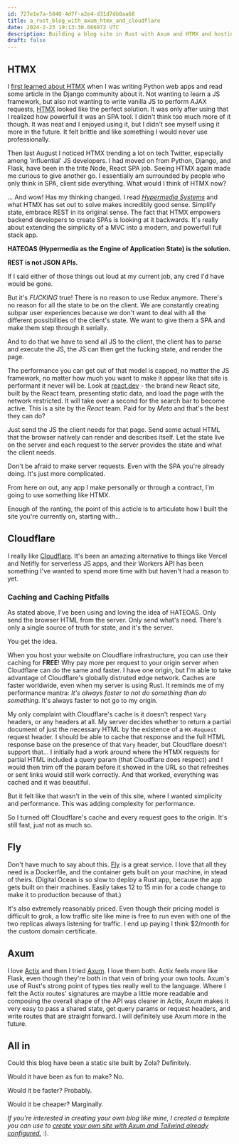 ```yaml
---
id: 727e1e7a-5840-4d7f-a2e4-d31d7db0aa68
title: a_rust_blog_with_axum_htmx_and_cloudflare
date: 2024-2-23 19:13:30.666072 UTC
description: Building a blog site in Rust with Axum and HTMX and hosting it on Fly.io and Cloudflare.
draft: false
---
```


## HTMX
I [first learned about HTMX](/bl0g/a_solo_engineer_dreams_an_mvc) when I was writing Python web apps 
and read some article in the Django community about it. Not wanting to learn a JS framework, but also not wanting
to write vanilla JS to perform AJAX requests, [HTMX](https://htmx.org) looked like the perfect solution. It was only after using 
that I realized how powerfull it was an SPA tool. I didn't think too much more of it though. It was neat and 
I enjoyed using it, but I didn't see myself using it more in the future. It felt brittle and like something I would never
use professionally.

Then last August I noticed HTMX trending a lot on tech Twitter, especially among 'influential' JS developers. I had moved on from 
Python, Django, and Flask, have been in the trite Node, React SPA job. Seeing HTMX again made me curious to give another go. I essentially
am surrounded by people who only think in SPA, client side everything. What would I think of HTMX now?

... And wow! Has my thinking changed. I read [_Hypermedia Systems_](https://hypermedia.systems) and what HTMX has set out to solve
makes incredibly good sense. Simplify state, embrace REST in its original sense. The fact that HTMX empowers backend developers to create
SPAs is looking at it backwards. It's really about extending the simplicity of a MVC into a modern, and powerfull full stack app.

__HATEOAS (**H**ypermedia **a**s **t**he **E**ngine **o**f **A**pplication **S**tate) is the solution.__

__REST is not JSON APIs.__

If I said either of those things out loud at my current job, any cred I'd have would be gone. 

But it's _FUCKING_ true! There is no reason to use Redux anymore. There's no reason for all the state to be on the client. We are constantly 
creating subpar user experiences because we don't want to deal with all the different possibilities of the client's state. We want to give
them a SPA and make them step through it serially. 

And to do that we have to send all JS to the client, the client has to parse and execute the JS, the JS can then get the fucking state, and render
the page.

The performance you can get out of that model is capped, no matter the JS framework, no matter how much you want to make it appear like that site is performant it never will be. 
Look at [react.dev](https://react.dev) - the brand new React site, built by the React team, presenting static data, and load the page with the network 
restricted. It will take over a second for the search bar to become active. This is a site by the _React_ team. Paid for by _Meta_ and that's the best
they can do? 

Just send the JS the client needs for that page. Send some actual HTML that the browser natively can render and describes itself. Let the state live 
on the server and each request to the server provides the state and what the client needs. 

Don't be afraid to make server requests. Even with the SPA you're already doing. It's just more complicated.

From here on out, any app I make personally or through a contract, I'm going to use something like HTMX.

Enough of the ranting, the point of this acticle is to articulate how I built the site you're currently on, starting with...

## Cloudflare

I really like [Cloudflare](https://dash.cloudflare.com/login). It's been an amazing alternative to things like Vercel and Netifly for serverless JS apps,
and their Workers API has been something I've wanted to spend more time with but haven't had a reason to yet.

### Caching and Caching Pitfalls

As stated above, I've been using and loving the idea of HATEOAS. Only send the browser HTML from the server.
Only send what's need. There's only a single source of truth for state, and it's the server.

You get the idea.

When you host your website on Cloudflare infrastructure, you can use their caching for **FREE**! 
Why pay more per request to your origin server when Cloudflare can do the same and faster. I have one origin, 
but I'm able to take advantage of Cloudflare's globally distruted edge network. Caches are faster worldwide,
even when my server is using Rust. It reminds me of my performance mantra: _It's always faster to not do something than do something_.
It's always faster to not go to my origin.

My only complaint with Cloudflare's cache is it doesn't respect `Vary` headers, or any headers at all. 
My server decides whether to return a partial document of just the necessary HTML by the existence of a `HX-Request` request header. I should be
able to cache that response and the full HTML response base on the presence of that `Vary` header, but Cloudflare doesn't 
support that... I initially had a work around where the HTMX requests for partial HTML included a query param (that Cloudflare does respect) and 
I would then trim off the param before it showed in the URL so that refreshes or sent links would still work correctly. And that worked, everything
was cached and it was beautiful. 

But it felt like that wasn't in the vein of this site, where I wanted simplicity and performance. This was adding complexity for performance.

So I turned off Cloudflare's cache and every request goes to the origin. It's still fast, just not as much so.

## Fly

Don't have much to say about this. [Fly](https://fly.io/) is a great service. I love that all they need is a Dockerfile, and the container gets built on your machine,
in stead of theirs. (Digital Ocean is so slow to deploy a Rust app, because the app gets built on their machines. Easily takes 12 to 15 min for a code 
change to make it to production because of that.) 

It's also extremely reasonably priced. Even though their pricing model is difficult to grok, a low traffic site like mine is free to run even with one 
of the two replicas always listening for traffic. I end up paying I think $2/month for the custom domain certificate.

## Axum

I love [Actix](https://actix.rs/) and then I tried [Axum](https://github.com/tokio-rs/axum). I love them both. Actix feels more like Flask,
even though they're both in that vein of bring your own tools. Axum's use of Rust's strong point of types ties really well to the language. 
Where I felt the Actix routes' signatures are maybe a little more readable and composing the overall shape of the API was clearer in Actix,
Axum makes it very easy to pass a shared state, get query params or request headers, and write routes that are straight forward. I will definitely
use Axum more in the future.

## All in

Could this blog have been a static site built by Zola? Definitely.

Would it have been as fun to make? No.

Would it be faster? Probably.

Would it be cheaper? Marginally.

_If you're interested in creating your own blog like mine, I created a template you can use 
to [create your own site with Axum and Tailwind already configured.](https://github.com/new?template_name=axum_tailwind_template&template_owner=Austionian)_ :).
